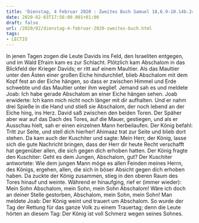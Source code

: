 ```yaml
---
title: 'Dienstag, 4 Februar 2020 : Zweites Buch Samuel 18,6.9-10.14b.24-25ab.30-32.19,1-3.'
date: 2020-02-03T17:56:00.001+01:00
draft: false
url: /2020/02/dienstag-4-februar-2020-zweites-buch.html
tags: 
- LECTIO
---
```


In jenen Tagen zogen die Leute Davids ins Feld, den Israeliten entgegen, und im Wald Efraim kam es zur Schlacht. Plötzlich kam Abschalom in das Blickfeld der Krieger Davids; er ritt auf einem Maultier. Als das Maultier unter den Ästen einer großen Eiche hindurchlief, blieb Abschalom mit dem Kopf fest an der Eiche hängen, so dass er zwischen Himmel und Erde schwebte und das Maultier unter ihm weglief. Jemand sah es und meldete Joab: Ich habe gerade Abschalom an einer Eiche hängen sehen. Joab erwiderte: Ich kann mich nicht noch länger mit dir aufhalten. Und er nahm drei Spieße in die Hand und stieß sie Abschalom, der noch lebend an der Eiche hing, ins Herz. David saß zwischen den beiden Toren. Der Späher aber war auf das Dach des Tores, auf die Mauer, gestiegen, und als er Ausschau hielt, sah er einen einzelnen Mann herbeilaufen. Der König befahl: Tritt zur Seite, und stell dich hierher! Ahimaaz trat zur Seite und blieb dort stehen. Da kam auch der Kuschiter und sagte: Mein Herr, der König, lasse sich die gute Nachricht bringen, dass der Herr dir heute Recht verschafft hat gegenüber allen, die sich gegen dich erhoben hatten. Der König fragte den Kuschiter: Geht es dem Jungen, Abschalom, gut? Der Kuschiter antwortete: Wie dem jungen Mann möge es allen Feinden meines Herrn, des Königs, ergehen, allen, die sich in böser Absicht gegen dich erhoben haben. Da zuckte der König zusammen, stieg in den oberen Raum des Tores hinauf und weinte. Während er hinaufging, rief er (immer wieder): Mein Sohn Abschalom, mein Sohn, mein Sohn Abschalom! Wäre ich doch an deiner Stelle gestorben, Abschalom, mein Sohn, mein Sohn! Man meldete Joab: Der König weint und trauert um Abschalom. So wurde der Tag der Rettung für das ganze Volk zu einem Trauertag; denn die Leute hörten an diesem Tag: Der König ist voll Schmerz wegen seines Sohnes.